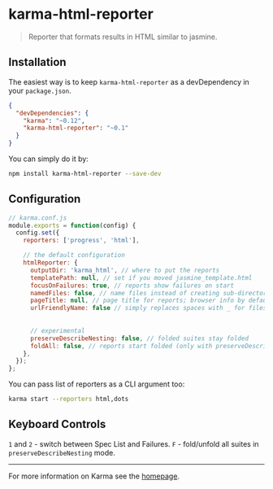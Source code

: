 # karma-html-reporter

> Reporter that formats results in HTML similar to jasmine.

## Installation

The easiest way is to keep `karma-html-reporter` as a devDependency in your `package.json`.
```json
{
  "devDependencies": {
    "karma": "~0.12",
    "karma-html-reporter": "~0.1"
  }
}
```

You can simply do it by:
```bash
npm install karma-html-reporter --save-dev
```

## Configuration
```js
// karma.conf.js
module.exports = function(config) {
  config.set({
    reporters: ['progress', 'html'],

    // the default configuration
    htmlReporter: {
      outputDir: 'karma_html', // where to put the reports 
      templatePath: null, // set if you moved jasmine_template.html
      focusOnFailures: true, // reports show failures on start
      namedFiles: false, // name files instead of creating sub-directories
      pageTitle: null, // page title for reports; browser info by default
      urlFriendlyName: false // simply replaces spaces with _ for files/dirs
      
      
      // experimental
      preserveDescribeNesting: false, // folded suites stay folded 
      foldAll: false, // reports start folded (only with preserveDescribeNesting)
    },
  });
};
```

You can pass list of reporters as a CLI argument too:
```bash
karma start --reporters html,dots
```

## Keyboard Controls

`1` and `2` - switch between Spec List and Failures.
`F` - fold/unfold all suites in `preserveDescribeNesting` mode.

----

For more information on Karma see the [homepage].


[homepage]: http://karma-runner.github.com
